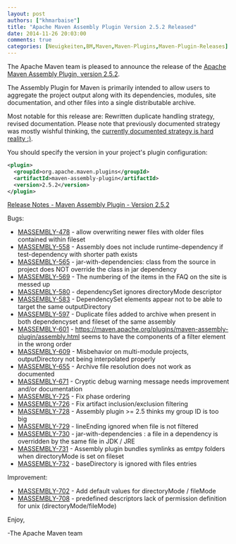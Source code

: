 ```yaml
---
layout: post
authors: ["khmarbaise"]
title: "Apache Maven Assembly Plugin Version 2.5.2 Released"
date: 2014-11-26 20:03:00
comments: true
categories: [Neuigkeiten,BM,Maven,Maven-Plugins,Maven-Plugin-Releases]
---
```

The Apache Maven team is pleased to announce the release of the
[Apache Maven Assembly Plugin, version 2.5.2](https://maven.apache.org/plugins/maven-assembly-plugin/).

The Assembly Plugin for Maven is primarily intended to allow users to aggregate
the project output along with its dependencies, modules, site documentation,
and other files into a single distributable archive.

Most notable for this release are:
Rewritten duplicate handling strategy, revised documentation. Please
note that previously documented strategy was mostly wishful thinking,
the [currently documented strategy is hard reality :)](https://maven.apache.org/plugins/maven-assembly-plugin/advanced-descriptor-topics.html).


You should specify the version in your project's plugin configuration:

``` xml
<plugin>
  <groupId>org.apache.maven.plugins</groupId>
  <artifactId>maven-assembly-plugin</artifactId>
  <version>2.5.2</version>
</plugin>
```


<!-- more -->

[Release Notes - Maven Assembly Plugin - Version 2.5.2](http://jira.codehaus.org/secure/ReleaseNote.jspa?projectId=11126&version=20750)

Bugs:

 * [MASSEMBLY-478](https://issues.apache.org/jira/browse/MASSEMBLY-478) - allow overwriting newer files with older files contained within fileset
 * [MASSEMBLY-558](https://issues.apache.org/jira/browse/MASSEMBLY-558) - Assembly does not include runtime-dependency if test-dependency with shorter path exists
 * [MASSEMBLY-565](https://issues.apache.org/jira/browse/MASSEMBLY-565) - jar-with-dependencies: class from the source
in project does NOT override the class in jar dependency
 * [MASSEMBLY-569](https://issues.apache.org/jira/browse/MASSEMBLY-569) - The numbering of the items in the FAQ on the site is messed up
 * [MASSEMBLY-580](https://issues.apache.org/jira/browse/MASSEMBLY-580) - dependencySet ignores directoryMode descriptor
 * [MASSEMBLY-583](https://issues.apache.org/jira/browse/MASSEMBLY-583) - DependencySet elements appear not to be able to target the same outputDirectory
 * [MASSEMBLY-597](https://issues.apache.org/jira/browse/MASSEMBLY-597) - Duplicate files added to archive when present in both dependencyset and fileset of the same assembly
 * [MASSEMBLY-601](https://issues.apache.org/jira/browse/MASSEMBLY-601) - https://maven.apache.org/plugins/maven-assembly-plugin/assembly.html seems to have the components of a filter element in the wrong order
 * [MASSEMBLY-609](https://issues.apache.org/jira/browse/MASSEMBLY-609) - Misbehavior on multi-module projects, outputDirectory not being interpolated properly
 * [MASSEMBLY-655](https://issues.apache.org/jira/browse/MASSEMBLY-655) - Archive file resolution does not work as documented
 * [MASSEMBLY-671](https://issues.apache.org/jira/browse/MASSEMBLY-671) - Cryptic debug warning message needs improvement and/or documentation
 * [MASSEMBLY-725](https://issues.apache.org/jira/browse/MASSEMBLY-725) - Fix phase ordering
 * [MASSEMBLY-726](https://issues.apache.org/jira/browse/MASSEMBLY-726) - Fix artifact inclusion/exclusion filtering
 * [MASSEMBLY-728](https://issues.apache.org/jira/browse/MASSEMBLY-728) - Assembly plugin >= 2.5 thinks my group ID is too big
 * [MASSEMBLY-729](https://issues.apache.org/jira/browse/MASSEMBLY-729) - lineEnding ignored when file is not filtered
 * [MASSEMBLY-730](https://issues.apache.org/jira/browse/MASSEMBLY-730) - jar-with-dependencies : a file in a dependency is overridden by the same file in JDK / JRE
 * [MASSEMBLY-731](https://issues.apache.org/jira/browse/MASSEMBLY-731) - Assembly plugin bundles symlinks as emtpy folders when directoryMode is set on fileset
 * [MASSEMBLY-732](https://issues.apache.org/jira/browse/MASSEMBLY-732) - baseDirectory is ignored with files entries

Improvement:

 * [MASSEMBLY-702](https://issues.apache.org/jira/browse/MASSEMBLY-702) - Add default values for directoryMode / fileMode
 * [MASSEMBLY-708](https://issues.apache.org/jira/browse/MASSEMBLY-708) - predefined descriptors lack of permission definition for unix (directoryMode/fileMode)

Enjoy,

-The Apache Maven team 
